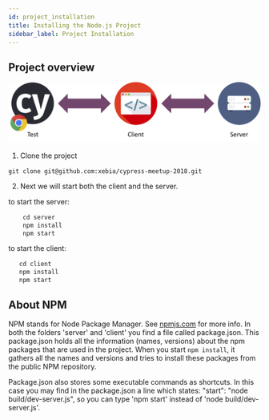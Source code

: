 ```yaml
---
id: project_installation
title: Installing the Node.js Project
sidebar_label: Project Installation
---
```

## Project overview
![alt-text](/img/server_client.png)

1. Clone the project 

```
git clone git@github.com:xebia/cypress-meetup-2018.git
```

2. Next we will start both the client and the server.

to start the server:
 ```   
     cd server
     npm install
     npm start 
  ```

 to start the client:
 ```   
    cd client
    npm install
    npm start 
 ```  
  
 
 ## About NPM 
 NPM stands for Node Package Manager. See [npmjs.com](https://docs.npmjs.com/getting-started/what-is-npm#what-is-npm) for more info.
 In both the folders 'server' and 'client' you find a file called package.json.
 This package.json holds all the information (names, versions) about the npm packages that are used in the project. 
 When you start `npm install`, it gathers all the names and versions and tries to install these packages
 from the public NPM repository.
 
 Package.json also stores some executable commands as shortcuts.
 In this case you may find in the package.json a line which states: "start": "node build/dev-server.js",
 so you can type 'npm start' instead of 'node build/dev-server.js'.
